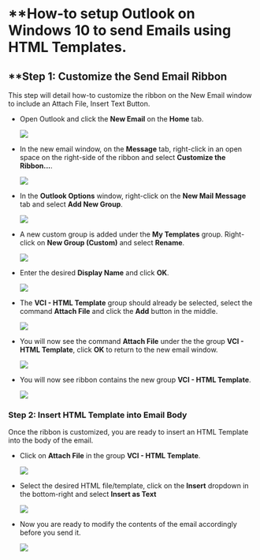 # **How-to setup Outlook on Windows 10 to send Emails using HTML Templates.

## **Step 1: Customize the Send Email Ribbon 

This step will detail how-to customize the ribbon on the New Email window to include an Attach File, Insert Text Button.

  - Open Outlook and click the **New Email** on the **Home** tab.

    ![](images/outlook_new_email.png)

  - In the new email window, on the **Message** tab, right-click in an open space on the right-side of the ribbon and select **Customize the Ribbon...**.

    ![](images/outlook_customize_ribbon.png)

  - In the **Outlook Options** window, right-click on the **New Mail Message** tab and select **Add New Group**.

    ![](images/outlook_add_group.png)

  - A new custom group is added under the **My Templates** group.  Right-click on **New Group (Custom)** and select **Rename**.

    ![](images/outlook_rename_group.png)

  - Enter the desired **Display Name** and click **OK**.

    ![](images/outlook_enter_group_name.png)

  - The **VCI - HTML Template** group should already be selected, select the command **Attach File** and click the **Add** button in the middle.

    ![](images/outlook_add_attach_file.png)

  - You will now see the command **Attach File** under the the group **VCI - HTML Template**, click **OK** to return to the new email window.

    ![](images/outlook_finished_options.png)

  - You will now see ribbon contains the new group **VCI - HTML Template**.

    ![](images/outlook_finished_ribbon.png)


### **Step 2: Insert HTML Template into Email Body**

Once the ribbon is customized, you are ready to insert an HTML Template into the body of the email.

  - Click on **Attach File** in the group **VCI - HTML Template**.

    ![](images/outlook_finished_ribbon.png)

  - Select the desired HTML file/template, click on the **Insert** dropdown in the bottom-right and select **Insert as Text**

    ![](images/outlook_select_template.png)

  - Now you are ready to modify the contents of the email accordingly before you send it.

    ![](images/outlook_finished_email.png)

